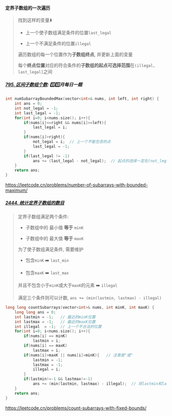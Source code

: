 #### 定界子数组的一次遍历
> 找到这样的变量⬇️
> 
> - 上一个使子数组满足条件的位置`last_legal`
> 
> - 上一个不满足条件的位置`illegal`
> 
> 遍历数组的每一个位置作为**子数组终点**, 并更新上面的变量
> 
> 每个**终点位置**对应的符合条件的**子数组的起点可选择范围**在`(illegal, last_legal]`之间

##### [795. 区间子数组个数](/workspace/795.%E5%8C%BA%E9%97%B4%E5%AD%90%E6%95%B0%E7%BB%84%E4%B8%AA%E6%95%B0.cpp): 1️⃣1️⃣月每日一题
```CPP
int numSubarrayBoundedMax(vector<int>& nums, int left, int right) {
    int ans = 0;
    int not_legal = -1;
    int last_legal = -1;
    for(int i=0; i<nums.size(); i++){
        if(nums[i]<=right && nums[i]>=left){
            last_legal = i;
        }
        if(nums[i]>right){
            not_legal = i;  // 上一个不能包含的点
            last_legal = -1;
        }
        if(last_legal != -1)
            ans += (last_legal - not_legal);  // 起点的选择一定在(not_legal, last_legal]之间, 终点是i
    }
    return ans;
}
```
https://leetcode.cn/problems/number-of-subarrays-with-bounded-maximum/


##### [2444. 统计定界子数组的数目](/workspace/2444.%20统计定界子数组的数目.cpp)

> 定界子数组满足两个条件:
> 
> - 子数组中的 最小值 **等于** `minK`
> 
> - 子数组中的 最大值 **等于** `maxK`
>
> 为了使子数组满足条件, 需要维护
> 
> - 包含`minK` ➡️ `last_min`
> 
> - 包含`maxK` ➡️ `last_max`
> 
> 并且不包含小于`minK`或大于`maxK`的元素 ➡️ `illegal`
> 
> 满足三个条件则可以计数, `ans += (min(lastmin, lastmax) - illegal)`

```CPP
long long countSubarrays(vector<int>& nums, int minK, int maxK) {
    long long ans = 0;
    int lastmin = -1;   // 最近的minK位置
    int lastmax = -1;   // 最近的maxK位置
    int illegal  = -1;  // 上一个不合法的位置
    for(int i=0; i<nums.size(); i++){
        if(nums[i] == minK)
            lastmin = i;
        if(nums[i] == maxK)
            lastmax = i;
        if(nums[i]>maxK || nums[i]<minK){   // 注意是"或"
            lastmin = -1;
            lastmax = -1;
            illegal = i;
        }
        if(lastmin!=-1 && lastmax!=-1)
            ans += (min(lastmin, lastmax) - illegal);  // 将lastmin和lastmax都包涵进来 => min
    }
    return ans;
}
```
https://leetcode.cn/problems/count-subarrays-with-fixed-bounds/